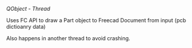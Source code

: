 *QObject - Thread*

Uses FC API to draw a Part object to Freecad Document from input (pcb dictioanry data)

Also happens in another thread to avoid crashing.
